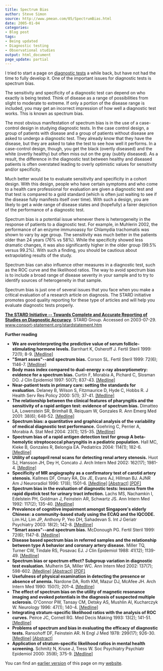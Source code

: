 ```yaml
---
title: Spectrum Bias
author: Steve Simon
source: http://www.pmean.com/05/SpectrumBias.html
date: 2005-01-04
categories:
- Blog post
tags:
- Being updated
- Diagnostic testing
- Observational studies
output: html_document
page_update: partial
---
```

I tried to start a page on [diagnostic
tests](../category/DiagnosticTesting.html) a while back, but have not
had the time to fully develop it. One of the important issues for
diagnostic tests is spectrum bias.

The sensitivity and specificity of a diagnostic test can depend on who
exactly is being tested. Think of disease as a range of possibilities
from slight to moderate to extreme. If only a portion of the disease
range is included, you may get an incorrect impression of how well a
diagnostic test works. This is known as spectrum bias.

The most obvious manifestation of spectrum bias is in the use of a
case-control design in studying diagnostic tests. In the case control
design, a group of patients with disease and a group of patients without
disease are asked to undergo a diagnostic test. They already know that
they have the disease, but they are asked to take the test to see how
well it performs. In a case-control design, though, you get the black
(overtly diseased) and the white (overtly healthy) but often miss out on
the gray (subtly diseased). As a result, the difference in the
diagnostic test between healthy and diseased patients is often
overstated leading to overly optimistic values for sensitivity and/or
specificity.

Much better would be to evaluate sensitivity and specificity in a cohort
design. With this design, people who have certain symptoms and who come
to a health care professional for evaluation are given a diagnostic test
and that test is compared to a gold standard (which is often just
waiting to see if the disease fully manifests itself over time). With
such a design, you are likely to get a wide range of disease states and
(hopefully) a fairer depiction of the performance of a diagnostic test.

Spectrum bias is a potential issue whenever there is heterogeneity in
the response of patients to a diagnostic test. For example, in Muhlerin
2002, the performance of an enzyme immunoassy for Chlamydia trachomatis
was shown to vary by age group. The sensitivity was much better in the
patients older than 24 years (76% vs 58%). While the specificity showed
less dramatic changes, it was also significantly higher in the older
group (99.5% versus 99.2%). With such a finding, you should be cautious
about extrapolating results of the study.

Spectrum bias can also influence other measures in a diagnostic test,
such as the ROC curve and the likelihood ratios. The way to avoid
spectrum bias is to include a broad range of disease severity in your
sample and to try to identify sources of heterogeneity in that sample.

Spectrum bias is just one of several issues that you face when you make
a critical evaluation of a research article on diagnosis. The STARD
initiative promotes good quality reporting for these type of articles
and will help you evaluate diagnostic tests properly.

**[The STARD Initiative \-- Towards Complete and Accurate Reporting of
Studies on Diagnostic
Accuracy](http://www.consort-statement.org/stardstatement.htm)**. STARD
Group. Accessed on 2003-07-29.
www.consort-statement.org/stardstatement.htm

**Further reading**

- **We are overinterpreting the predictive value of serum
follicle-stimulating hormone levels.** Barnhart K, Osheroff J.
Fertil Steril 1999: 72(1); 8-9.
[\[Medline\]](http://www.ncbi.nlm.nih.gov/entrez/query.fcgi?cmd=Retrieve&db=PubMed&list_uids=10428140&dopt=Abstract)
- **"Smart asses"\--and spectrum bias.** Corson SL. Fertil Steril
1999: 72(6); 1146-7.
[\[Medline\]](http://www.ncbi.nlm.nih.gov/entrez/query.fcgi?cmd=Retrieve&db=PubMed&list_uids=10593399&dopt=Abstract)
- **Body mass index compared to dual-energy x-ray absorptiometry:
evidence for a spectrum bias.** Curtin F, Morabia A, Pichard C,
Slosman DO. J Clin Epidemiol 1997: 50(7); 837-43.
[\[Medline\]](http://www.ncbi.nlm.nih.gov/entrez/query.fcgi?cmd=Retrieve&db=PubMed&list_uids=9253396&dopt=Abstract)
- **Near-patient tests in primary care: setting the standards for
evaluation.** Delaney B, Wilson S, Fitzmaurice D, Hyde C, Hobbs R. J
Health Serv Res Policy 2000: 5(1); 37-41.
[\[Medline\]](http://www.ncbi.nlm.nih.gov/entrez/query.fcgi?cmd=Retrieve&db=PubMed&list_uids=10787586&dopt=Abstract)
- **The relationship between the clinical features of pharyngitis and
the sensitivity of a rapid antigen test: evidence of spectrum
bias.** Dimatteo LA, Lowenstein SR, Brimhall B, Reiquam W,
Gonzales R. Ann Emerg Med 2001: 38(6); 648-52.
[\[Medline\]](http://www.ncbi.nlm.nih.gov/entrez/query.fcgi?cmd=Retrieve&db=PubMed&list_uids=11719744&dopt=Abstract)
- **Spectrum bias: a quantitative and graphical analysis of the
variability of medical diagnostic test performance.** Goehring C,
Perrier A, Morabia A. Stat Med 2004: 23(1); 125-35.
[\[Medline\]](http://www.ncbi.nlm.nih.gov/entrez/query.fcgi?cmd=Retrieve&db=PubMed&list_uids=14695644&dopt=Abstract)
- **Spectrum bias of a rapid antigen detection test for group A
beta-hemolytic streptococcal pharyngitis in a pediatric
population.** Hall MC, Kieke B, Gonzales R, Belongia EA. Pediatrics
2004: 114(1); 182-6.
[\[Medline\]](http://www.ncbi.nlm.nih.gov/entrez/query.fcgi?cmd=Retrieve&db=PubMed&list_uids=15231926&dopt=Abstract)
- **Utility of captopril renal scans for detecting renal artery
stenosis.** Huot SJ, Hansson JH, Dey H, Concato J. Arch Intern Med
2002: 162(17); 1981-4.
[\[Medline\]](http://www.ncbi.nlm.nih.gov/entrez/query.fcgi?cmd=Retrieve&db=PubMed&list_uids=12230421&dopt=Abstract)
- **Specificity of MR angiography as a confirmatory test of carotid
artery stenosis.** Kallmes DF, Omary RA, Dix JE, Evans AJ, Hillman
BJ. AJNR Am J Neuroradiol 1996: 17(8); 1501-6.
[\[Medline\]](http://www.ncbi.nlm.nih.gov/entrez/query.fcgi?cmd=Retrieve&db=PubMed&list_uids=8883649&dopt=Abstract)
[\[Abstract\]](http://www.ajnr.org/cgi/content/abstract/17/8/1501)
[\[PDF\]](http://www.ajnr.org/cgi/reprint/17/8/1501.pdf)
- **Spectrum bias in the evaluation of diagnostic tests: lessons from
the rapid dipstick test for urinary tract infection.** Lachs MS,
Nachamkin I, Edelstein PH, Goldman J, Feinstein AR, Schwartz JS. Ann
Intern Med 1992: 117(2); 135-40.
[\[Medline\]](http://www.ncbi.nlm.nih.gov/entrez/query.fcgi?cmd=Retrieve&db=PubMed&list_uids=1605428&dopt=Abstract)
- **Prevalence of cognitive impairment amongst Singapore's elderly
Chinese: a community-based study using the ECAQ and the IQCODE.**
Lim HJ, Lim JP, Anthony P, Yeo DH, Sahadevan S. Int J Geriatr
Psychiatry 2003: 18(2); 142-8.
[\[Medline\]](http://www.ncbi.nlm.nih.gov/entrez/query.fcgi?cmd=Retrieve&db=PubMed&list_uids=12571823&dopt=Abstract)
- **"Smart asses"\--and spectrum bias.** McDonough PG. Fertil Steril
1999: 72(6); 1147-8.
[\[Medline\]](http://www.ncbi.nlm.nih.gov/entrez/query.fcgi?cmd=Retrieve&db=PubMed&list_uids=10593400&dopt=Abstract)
- **Disease based spectrum bias in referred samples and the
relationship between type A behavior and coronary artery disease.**
Miller TQ, Turner CW, Tindale RS, Posavac EJ. J Clin Epidemiol 1988:
41(12); 1139-49.
[\[Medline\]](http://www.ncbi.nlm.nih.gov/entrez/query.fcgi?cmd=Retrieve&db=PubMed&list_uids=3062137&dopt=Abstract)
- **Spectrum bias or spectrum effect? Subgroup variation in diagnostic
test evaluation.** Mulherin SA, Miller WC. Ann Intern Med 2002:
137(7); 598-602.
[\[Medline\]](http://www.ncbi.nlm.nih.gov/entrez/query.fcgi?cmd=Retrieve&db=PubMed&list_uids=12353947&dopt=Abstract)
[\[Abstract\]](http://www.annals.org/cgi/content/abstract/137/7/598)
[\[PDF\]](http://www.annals.org/cgi/reprint/137/7/598.pdf)
- **Usefulness of physical examination in detecting the presence or
absence of anemia.** Nardone DA, Roth KM, Mazur DJ, McAfee JH. Arch
Intern Med 1990: 150(1); 201-4.
[\[Medline\]](http://www.ncbi.nlm.nih.gov/entrez/query.fcgi?cmd=Retrieve&db=PubMed&list_uids=2297289&dopt=Abstract)
- **The effect of spectrum bias on the utility of magnetic resonance
imaging and evoked potentials in the diagnosis of suspected multiple
sclerosis.** O'Connor PW, Tansay CM, Detsky AS, Mushlin AI,
Kucharczyk W. Neurology 1996: 47(1); 140-4.
[\[Medline\]](http://www.ncbi.nlm.nih.gov/entrez/query.fcgi?cmd=Retrieve&db=PubMed&list_uids=8710067&dopt=Abstract)
- **Integrating stratum-specific likelihood ratios with the analysis
of ROC curves.** Peirce JC, Cornell RG. Med Decis Making 1993:
13(2); 141-51.
[\[Medline\]](http://www.ncbi.nlm.nih.gov/entrez/query.fcgi?cmd=Retrieve&db=PubMed&list_uids=8483399&dopt=Abstract)
- **Problems of spectrum and bias in evaluating the efficacy of
diagnostic tests.** Ransohoff DF, Feinstein AR. N Engl J Med 1978:
299(17); 926-30.
[\[Medline\]](http://www.ncbi.nlm.nih.gov/entrez/query.fcgi?cmd=Retrieve&db=PubMed&list_uids=692598&dopt=Abstract)
[\[Abstract\]](http://content.nejm.org/cgi/content/abstract/299/17/926)
- **Application of stratum-specific likelihood ratios in mental health
screening.** Schmitz N, Kruse J, Tress W. Soc Psychiatry Psychiatr
Epidemiol 2000: 35(8); 375-9.
[\[Medline\]](http://www.ncbi.nlm.nih.gov/entrez/query.fcgi?cmd=Retrieve&db=PubMed&list_uids=11037307&dopt=Abstract)

You can find an [earlier version][sim1] of this page on my [website][sim2].

[sim1]: http://www.pmean.com/05/SpectrumBias.html
[sim2]: http://www.pmean.com